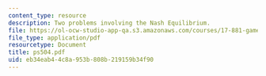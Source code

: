 ```yaml
---
content_type: resource
description: Two problems involving the Nash Equilibrium.
file: https://ol-ocw-studio-app-qa.s3.amazonaws.com/courses/17-881-game-theory-and-political-theory-fall-2004/eb34eab44c8a953b808b219159b34f90_ps504.pdf
file_type: application/pdf
resourcetype: Document
title: ps504.pdf
uid: eb34eab4-4c8a-953b-808b-219159b34f90
---
```


